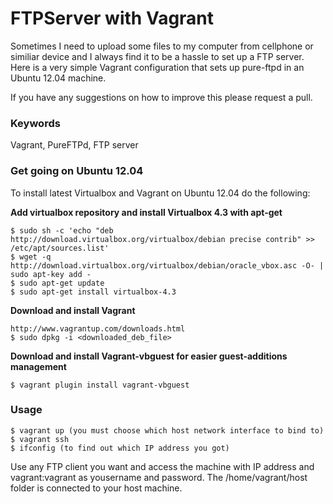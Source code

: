 FTPServer with Vagrant
======================
Sometimes I need to upload some files to my computer from cellphone or
similiar device and I always find it to be a hassle to set up a FTP server.
Here is a very simple Vagrant configuration that sets up pure-ftpd in an Ubuntu
12.04 machine.

If you have any suggestions on how to improve this please request a pull.

### Keywords
Vagrant, PureFTPd, FTP server

### Get going on Ubuntu 12.04
To install latest Virtualbox and Vagrant on Ubuntu 12.04 do the following:

**Add virtualbox repository and install Virtualbox 4.3 with apt-get**
```
$ sudo sh -c 'echo "deb http://download.virtualbox.org/virtualbox/debian precise contrib" >> /etc/apt/sources.list'
$ wget -q http://download.virtualbox.org/virtualbox/debian/oracle_vbox.asc -O- | sudo apt-key add -
$ sudo apt-get update
$ sudo apt-get install virtualbox-4.3
```

**Download and install Vagrant**
```
http://www.vagrantup.com/downloads.html
$ sudo dpkg -i <downloaded_deb_file>
```

**Download and install Vagrant-vbguest for easier guest-additions management**
```
$ vagrant plugin install vagrant-vbguest
```

### Usage
```
$ vagrant up (you must choose which host network interface to bind to)
$ vagrant ssh
$ ifconfig (to find out which IP address you got)
```
Use any FTP client you want and access the machine with IP address and
vagrant:vagrant as yousername and password. The /home/vagrant/host folder is
connected to your host machine.
